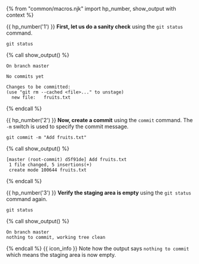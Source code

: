 {% from "common/macros.njk" import hp_number, show_output with context %}

{{ hp_number('1') }} **First, let us do a sanity check** using the `git status` command.

```bash{.no-line-numbers}
git status
```
{% call show_output() %}
```bash{.no-line-numbers}
On branch master

No commits yet

Changes to be committed:
(use "git rm --cached <file>..." to unstage)
  new file:   fruits.txt
```
{% endcall %}

{{ hp_number('2') }} **Now, create a commit** using the `commit` command. The `-m` switch is used to specify the commit message.

```bash{.no-line-numbers}
git commit -m "Add fruits.txt"
```
{% call show_output() %}
```bash{.no-line-numbers}
[master (root-commit) d5f91de] Add fruits.txt
 1 file changed, 5 insertions(+)
 create mode 100644 fruits.txt
 ```
{% endcall %}

{{ hp_number('3') }} **Verify the staging area is empty** using the `git status` command again.

```bash{.no-line-numbers}
git status
```
{% call show_output() %}
```bash{.no-line-numbers}
On branch master
nothing to commit, working tree clean
```
{% endcall %}
{{ icon_info }} Note how the output says `nothing to commit` which means the staging area is now empty.
